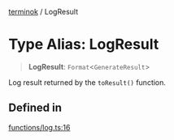 [terminok](../README.md) / LogResult

# Type Alias: LogResult

> **LogResult**: `Format`\<`GenerateResult`\>

Log result returned by the `toResult()` function.

## Defined in

[functions/log.ts:16](https://github.com/alpheustangs/terminok.js/blob/7461d553f32c23ceb880b8aec4d89b0bfe7368bb/package/src/functions/log.ts#L16)
